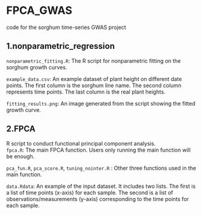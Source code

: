 # FPCA_GWAS
code for the sorghum time-series GWAS project

## 1.nonparametric_regression
`nonparametric_fitting.R`: The R script for nonparametric fitting on the sorghum growth curves.

`example_data.csv`: An example dataset of plant height on different date points. The first column is the sorghum line name. The second column represents time points. The last column is the real plant heights. 

`fitting_results.png`: An image generated from the script showing the fitted growth curve. 


## 2.FPCA

R script to conduct functional principal component analysis.  
`fpca.R`: The main FPCA function. Users only running the main function will be enough. 

`pca_fun.R`, `pca_score.R`, `tuning_nointer.R` : Other three functions used in the main function. 

`data.Rdata`: An example of the input dataset. It includes two lists. The first is a list of time points (x-axis) for each sample. The second is a list of observations/measurements (y-axis) corresponding to the time points for each sample.